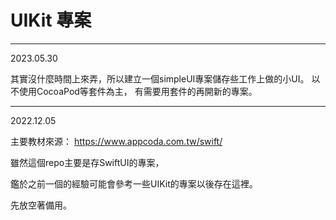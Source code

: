# UIKit 專案

---
2023.05.30

其實沒什麼時間上來弄，所以建立一個simpleUI專案儲存些工作上做的小UI。
以不使用CocoaPod等套件為主，
有需要用套件的再開新的專案。

---
2022.12.05

主要教材來源： https://www.appcoda.com.tw/swift/

雖然這個repo主要是存SwiftUI的專案，

鑑於之前一個的經驗可能會參考一些UIKit的專案以後存在這裡。

先放空著備用。


